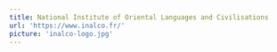 ```yaml
---
title: National Institute of Oriental Languages and Civilisations
url: 'https://www.inalco.fr/'
picture: 'inalco-logo.jpg'
---
```

